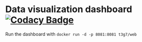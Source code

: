 # Data visualization dashboard [![Codacy Badge](https://api.codacy.com/project/badge/grade/09edfaa10a9c414c89e28426b96f3c60)](https://www.codacy.com/app/b-fovet/web)

Run the dashboard with `docker run -d -p 8081:8081 t3g7/web`
